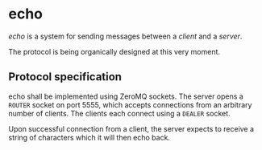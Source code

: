 # echo

_echo_ is a system for sending messages between a _client_ and a _server_.

The protocol is being organically designed at this very moment.

## Protocol specification

echo shall be implemented using ZeroMQ sockets. The server opens a
`ROUTER` socket on port 5555, which accepts connections from an
arbitrary number of clients. The clients each connect using a `DEALER`
socket.

Upon successful connection from a client, the server expects to
receive a string of characters which it will then echo back.
